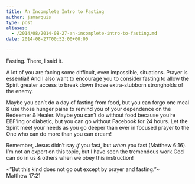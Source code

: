 ```yaml
---
title: An Incomplete Intro to Fasting
author: jsmarquis
type: post
aliases:
  - /2014/08/2014-08-27-an-incomplete-intro-to-fasting.md
date: 2014-08-27T00:52:00+00:00

---
```

Fasting. There, I said it.

A lot of you are facing some difficult, even impossible, situations. Prayer is essential! And I also want to encourage you to consider fasting to allow the Spirit greater access to break down those extra-stubborn strongholds of the enemy.

Maybe you can&#8217;t do a day of fasting from food, but you can forgo one meal & use those hunger pains to remind you of your dependence on the Redeemer & Healer. Maybe you can&#8217;t do without food because you&#8217;re EBF&#8217;ing or diabetic, but you can go without Facebook for 24 hours. Let the Spirit meet your needs as you go deeper than ever in focused prayer to the One who can do more than you can dream!

Remember, Jesus didn&#8217;t say _if_ you fast, but _when_ you fast (Matthew 6:16). I&#8217;m not an expert on this topic, but I have seen the tremendous work God can do in us & others when we obey this instruction!

~&#8221;But this kind does not go out except by prayer and fasting.&#8221;~  
Matthew 17:21
